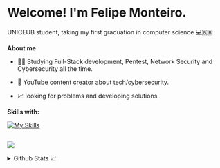 # Welcome! I'm Felipe Monteiro.
UNICEUB student, taking my first graduation in computer science 💻🇧🇷

**About me**

- 🕵️‍♂️ Studying Full-Stack development, Pentest, Network Security and Cybersecurity all the time.

- 🎥 YouTube content creator about tech/cybersecurity.

- 📈 looking for problems and developing solutions.

**Skills with:**

[![My Skills](https://skillicons.dev/icons?i=java,python,mysql,linux,kali,bash,aws,kubernetes,terraform,grafana,mongo,rabbitmq,firebase,figma,azure&perline=7)](https://skillicons.dev)

##

<a href="https://www.linkedin.com/in/felipe-monteiro-4581ab304/" target="_blank"><img src="https://img.shields.io/badge/-LinkedIn-%230077B5?style=for-the-badge&logo=linkedin&logoColor=white" target="_blank"></a> 

<details>
  <summary>Github Stats 📈</summary>
  
  <a href="#">![Github stats](https://github-readme-stats.vercel.app/api?username=SrMorim&theme=dark&count_private=false&hide_border=true&line_height=20)</a>
  <a href="#">![Top Langs](https://github-readme-stats.vercel.app/api/top-langs/?username=SrMorim&layout=compact&theme=dark&count_private=false&hide_border=true&line_height=1000)</a>
</details>

